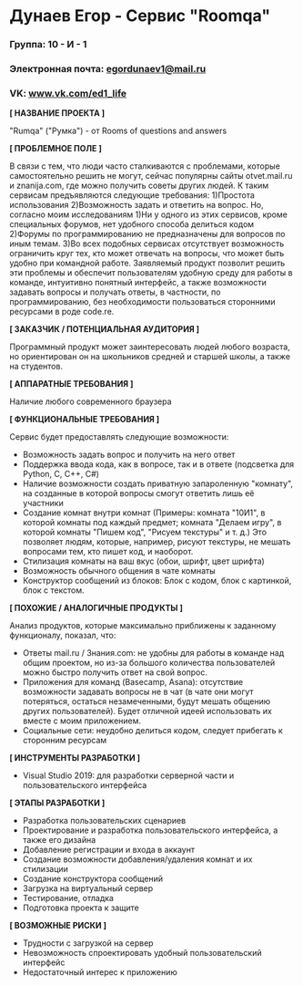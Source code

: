 # Дунаев Егор - Сервис "Roomqa"

### Группа: 10 - И - 1
### Электронная почта: egordunaev1@mail.ru
### VK: www.vk.com/ed1_life


**[ НАЗВАНИЕ ПРОЕКТА ]**

"Rumqa" ("Румка") - от Rooms of questions and answers

**[ ПРОБЛЕМНОЕ ПОЛЕ ]**

В связи с тем, что люди часто сталкиваются с проблемами, которые самостоятельно решить не могут, сейчас популярны сайты otvet.mail.ru и znanija.com, где можно получить советы других людей. К таким сервисам предъявляются следующие требования: 1)Простота использования 2)Возможность задать и ответить на вопрос. Но, согласно моим исследованиям 1)Ни у одного из этих сервисов, кроме специальных форумов, нет удобного способа делиться кодом 2)Форумы по программированию не предназначены для вопросов по иным темам. 3)Во всех подобных сервисах отсутствует возможность ограничить круг тех, кто может отвечать на вопросы, что может быть удобно при командной работе.
Заявляемый продукт позволит решить эти проблемы и обеспечит пользователям удобную среду для работы в команде, интуитивно понятный интерфейс, а также возможности задавать вопросы и получать ответы, в частности, по программированию, без необходимости пользоваться сторонними ресурсами в роде code.re.

**[ ЗАКАЗЧИК / ПОТЕНЦИАЛЬНАЯ АУДИТОРИЯ ]**

Программный продукт может заинтересовать людей любого возраста, но ориентирован он на школьников средней и старшей школы, а также на студентов.

**[ АППАРАТНЫЕ ТРЕБОВАНИЯ ]**

Наличие любого современного браузера

**[ ФУНКЦИОНАЛЬНЫЕ ТРЕБОВАНИЯ ]**

Сервис будет предоставлять следующие возможности:
* Возможность задать вопрос и получить на него ответ
* Поддержка ввода кода, как в вопросе, так и в ответе (подсветка для Python, C, C++, C#)
* Наличие возможности создать приватную запароленную "комнату", на созданные в которой вопросы смогут ответить лишь её участники
* Создание комнат внутри комнат (Примеры: комната "10И1", в которой комнаты под каждый предмет; комната "Делаем игру", в которой комнаты "Пишем код", "Рисуем текстуры" и т. д.) Это позволяет людям, которые, например, рисуют текстуры, не мешать вопросами тем, кто пишет код, и наоборот.
* Стилизация комнаты на ваш вкус (обои, шрифт, цвет шрифта)
* Возможность обычного общения в чате комнаты
* Конструктор сообщений из блоков: Блок с кодом, блок с картинкой, блок с текстом.

**[ ПОХОЖИЕ / АНАЛОГИЧНЫЕ ПРОДУКТЫ ]**

Анализ продуктов, которые максимально приближены к заданному функционалу, показал, что:

* Ответы mail.ru / Знания.com: не удобны для работы в команде над общим проектом, но из-за большого количества пользователей можно быстро получить ответ на свой вопрос.
* Приложения для команд (Basecamp, Asana): отсутствие возможности задавать вопросы не в чат (в чате они могут потеряться, остаться незамеченными, будут мешать общению других пользователей). Будет отличной идеей использовать их вместе с моим приложением.
* Социальные сети: неудобно делиться кодом, следует прибегать к сторонним ресурсам

**[ ИНСТРУМЕНТЫ РАЗРАБОТКИ ]**

*	Visual Studio 2019: для разработки серверной части и пользовательского интерфейса

**[ ЭТАПЫ РАЗРАБОТКИ ]**

*	Разработка пользовательских сценариев
*	Проектирование и разработка пользовательского интерфейса, а также его дизайна
* Добавление регистрации и входа в аккаунт
* Создание возможности добавления/удаления комнат и их стилизации
* Создание конструктора сообщений
* Загрузка на виртуальный сервер
*	Тестирование, отладка
*	Подготовка проекта к защите

**[ ВОЗМОЖНЫЕ РИСКИ ]**

*	Трудности с загрузкой на сервер
*	Невозможность спроектировать удобный пользовательский интерфейс 
*	Недостаточный интерес к приложению
